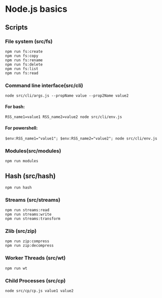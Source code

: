 # Node.js basics

## Scripts

### File system (src/fs)

    npm run fs:create
    npm run fs:copy
    npm run fs:rename
    npm run fs:delete
    npm run fs:list
    npm run fs:read

### Command line interface(src/cli)

    node src/cli/args.js --propName value --prop2Name value2

#### For bash:

    RSS_name1=value1 RSS_name2=value2 node src/cli/env.js

#### For powershell:

    $env:RSS_name1="value1"; $env:RSS_name2="value2"; node src/cli/env.js

### Modules(src/modules)

    npm run modules

## Hash (src/hash)

    npm run hash

### Streams (src/streams)

    npm run streams:read
    npm run streams:write
    npm run streams:transform

### Zlib (src/zip)

    npm run zip:compress
    npm run zip:decompress

### Worker Threads (src/wt)

    npm run wt

### Child Processes (src/cp)

    node src/cp/cp.js value1 value2

